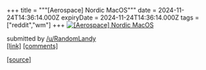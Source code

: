 +++
title = """[Aerospace] Nordic MacOS"""
date = 2024-11-24T14:36:14.000Z
expiryDate = 2024-11-24T14:36:14.000Z
tags = ["reddit","wm"]
+++
[![[Aerospace] Nordic MacOS](https://b.thumbs.redditmedia.com/OhDbNJRSSNvly-Y-D9NdmGeicS8D2IjAhpkOxkVBMhM.jpg "[Aerospace] Nordic MacOS")](https://www.reddit.com/r/unixporn/comments/1gysbs7/aerospace_nordic_macos/)

submitted by [/u/RandomLandy](https://www.reddit.com/user/RandomLandy)  
[\[link\]](https://www.reddit.com/gallery/1gysbs7) [\[comments\]](https://www.reddit.com/r/unixporn/comments/1gysbs7/aerospace_nordic_macos/)

[[source]](https://www.reddit.com/r/unixporn/comments/1gysbs7/aerospace_nordic_macos/)
